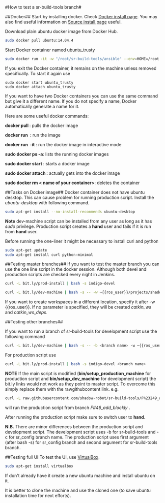 #How to test a sr-build-tools branch#

##Docker##
Start by installing docker. Check [Docker install page](https://docs.docker.com/linux/step_one/).
You may also find useful information on [Source install page](http://shadow-robot.readthedocs.org/en/latest/generated/shadow_robot/INSTALL.html) useful.

Download plain ubuntu docker image from Docker Hub.
```bash
sudo docker pull ubuntu:14.04.4
```

Start Docker container named ubuntu_trusty

```bash
sudo docker run -it -w "/root/sr-build-tools/ansible" --env=HOME=/root --name "ubuntu_trusty" -v $HOME:/host:rw "ubuntu:14.04.4" /bin/bash
```
If you exit the Docker container, it remains on the machine unless removed specifically.
To start it again use
```
sudo docker start ubuntu_trusty
sudo docker attach ubuntu_trusty
```
If you want to have two Docker containers you can use the same command but give it a different name.
If you do not specify a name, Docker automatically generate a name for it.

Here are some useful docker commands:

**docker pull <image name>**: pulls the docker image

**docker run <image name>** : run the image

**docker run <image name> -it** : run the docker image in interactive mode

**sudo docker ps -a**: lists the running docker images

**sudo docker start <name of your container>**: starts a docker image

**sudo docker attach <name of your container>**: actually gets into the docker image

**sudo docker rm < name of your container>**: deletes the container

##Tasks on Docker image##
Docker container does not have ubuntu desktop. This can cause problem for running production script.
Install the *ubuntu-desktop* with following command.
```bash
sudo apt-get install --no-install-recommends ubuntu-desktop
```

**Note** dev-machine script can be installed from any user as long as it has *sudo* privilege.
Production script creates a **hand** user and fails if it is run from **hand** user.

Before running the one-liner it might be necessary to install curl and python

```bash
sudo apt-get update
sudo apt-get install curl python-minimal
```

##Testing master branches##
If you want to test the master branch you can use the one line script in the docker session.
Although both devel and production scripts are checked every night in Jenkins.
```bash
curl -L bit.ly/prod-install | bash -s indigo-devel
```

```bash
curl -L bit.ly/dev-machine | bash -s -- -w ~{{ros_user}}/projects/shadow_robot/base
```
If you want to create workspaces in a different location, specify it after -w {{ros_user}}.
If no parameter is specified, they will be created *catkin_ws* and *catkin_ws_deps*.

##Testing other branches##

If you want to run a branch of sr-build-tools for development script use the following command
```bash
curl -L bit.ly/dev-machine | bash -s -- -b <branch name> -w ~{{ros_user}}/projects/shadow_robot/base
```

For production script use
```bash
curl -L bit.ly/prod-install | bash -s indigo-devel <branch name>
```

**NOTE** If the main script is modified (**bin/setup_production_machine** for production script and  **bin/setup_dev_machine** for development script) the bit.ly links would not work as they point to master script.
 To overcome this simply replace them with the rawgithubcontent link.
e.g.
```bash
curl -L raw.githubusercontent.com/shadow-robot/sr-build-tools/F%23249_add_blockly/bin/setup_dev_machine | bash -s indigo-devel F#49_add_blockly
```
will run the production script from branch *F#49_add_blockly* .

After running the production script make sure to switch user to **hand**.

**N.B.** There are minor differences between the production script and development script. The development script uses -b for sr-build-tools and -c for sr_config branch name.
The production script uses first argument (after bash -s) for sr_config branch and second argument for sr-build-tools branch.

##Testing full UI
To test the UI, use [VirtualBox](http://www.virtualbox.org/).
```bash
sudo apt-get install virtualbox
```
If don't already have it create a new ubuntu machine and install ubuntu on it.

It is better to clone the machine and use the cloned one (to save ubuntu installation time for next efforts).
